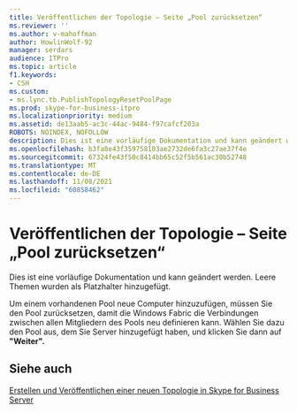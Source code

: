 ```yaml
---
title: Veröffentlichen der Topologie – Seite „Pool zurücksetzen“
ms.reviewer: ''
ms.author: v-mahoffman
author: HowlinWolf-92
manager: serdars
audience: ITPro
ms.topic: article
f1.keywords:
- CSH
ms.custom:
- ms.lync.tb.PublishTopologyResetPoolPage
ms.prod: skype-for-business-itpro
ms.localizationpriority: medium
ms.assetid: de13aab5-ac3c-44ac-9484-f97cafcf203a
ROBOTS: NOINDEX, NOFOLLOW
description: Dies ist eine vorläufige Dokumentation und kann geändert werden. Leere Themen wurden als Platzhalter hinzugefügt.
ms.openlocfilehash: b3fa8e43f359758103ae2732de6fa3c27ae37f4e
ms.sourcegitcommit: 67324fe43f50c8414bb65c52f5b561ac30b52748
ms.translationtype: MT
ms.contentlocale: de-DE
ms.lasthandoff: 11/08/2021
ms.locfileid: "60858462"
---
```

# <a name="publish-topology-reset-pool-page"></a>Veröffentlichen der Topologie – Seite „Pool zurücksetzen“
 
Dies ist eine vorläufige Dokumentation und kann geändert werden. Leere Themen wurden als Platzhalter hinzugefügt.
  
Um einem vorhandenen Pool neue Computer hinzuzufügen, müssen Sie den Pool zurücksetzen, damit die Windows Fabric die Verbindungen zwischen allen Mitgliedern des Pools neu definieren kann. Wählen Sie dazu den Pool aus, dem Sie Server hinzugefügt haben, und klicken Sie dann auf **"Weiter".**
  
## <a name="see-also"></a>Siehe auch

[Erstellen und Veröffentlichen einer neuen Topologie in Skype for Business Server](../../../deploy/install/create-and-publish-new-topology.md)
